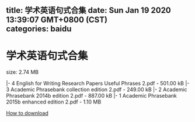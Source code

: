 
title: 学术英语句式合集
date: Sun Jan 19 2020 13:39:07 GMT+0800 (CST)    
categories: baidu
---

# 学术英语句式合集
size: 2.74 MB
 
 
|- 4 English for Writing Research Papers Useful Phrases 2.pdf - 501.00 kB
|- 3 Academic Phrasebank collection edition 2.pdf - 249.00 kB
|- 2 Academic Phrasebank 2014b edition 2.pdf - 887.00 kB
|- 1 Academic Phrasebank 2015b enhanced edition 2.pdf - 1.10 MB

[How to download](https://bpcam.bemobtrk.com/go/2ceec3aa-1ca2-46d6-b9ff-aaa5c184517c?jno=1384)